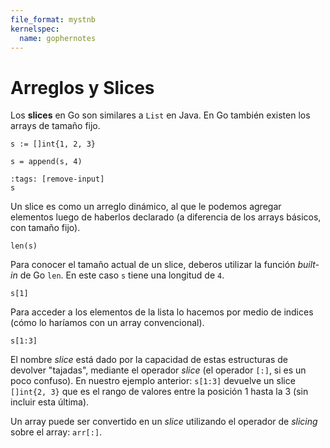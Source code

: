 ```yaml
---
file_format: mystnb
kernelspec:
  name: gophernotes
---
```


# Arreglos y Slices

Los **slices** en Go son similares a `List` en Java. En Go también existen los
arrays de tamaño fijo.

```{code-cell} go
s := []int{1, 2, 3}
```

```{code-cell} go
s = append(s, 4)
```

```{code-cell} go
:tags: [remove-input]
s
```

Un slice es como un arreglo dinámico, al que le podemos agregar elementos luego
de haberlos declarado (a diferencia de los arrays básicos, con tamaño fijo).

```{code-cell} go
len(s)
```

Para conocer el tamaño actual de un slice, deberos utilizar la función
_built-in_ de Go `len`. En este caso `s` tiene una longitud de `4`.

```{code-cell} go
s[1]
```

Para acceder a los elementos de la lista lo hacemos por medio de indices (cómo
lo haríamos con un array convencional).

```{code-cell} go
s[1:3]
```

El nombre _slice_ está dado por la capacidad de estas estructuras de devolver
"tajadas", mediante el operador _slice_ (el operador `[:]`, si es un poco
confuso). En nuestro ejemplo anterior: `s[1:3]` devuelve un slice `[]int{2, 3}`
que es el rango de valores entre la posición 1 hasta la 3 (sin incluir esta
última).

Un array puede ser convertido en un _slice_ utilizando el operador de _slicing_
sobre el array: `arr[:]`.
